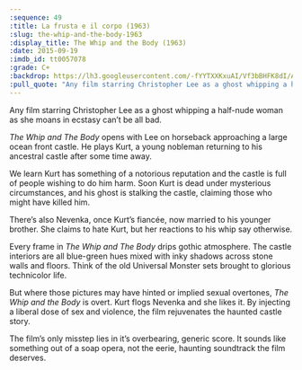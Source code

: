 ```yaml
---
:sequence: 49
:title: La frusta e il corpo (1963)
:slug: the-whip-and-the-body-1963
:display_title: The Whip and the Body (1963)
:date: 2015-09-19
:imdb_id: tt0057078
:grade: C+
:backdrop: https://lh3.googleusercontent.com/-fYYTXXKxuAI/Vf3bBHFK8dI/AAAAAAAAC_c/UVk2CFzTDb0/w1000-Ic42-rj/the-whip-and-the-body-1963.jpg
:pull_quote: "Any film starring Christopher Lee as a ghost whipping a half-nude woman as she moans in ecstasy can’t be all bad."
---
```


Any film starring Christopher Lee as a ghost whipping a half-nude woman as she moans in ecstasy can’t be all bad.

_The Whip and The Body_ opens with Lee on horseback approaching a large ocean front castle. He plays Kurt, a young nobleman returning to his ancestral castle after some time away. 

We learn Kurt has something of a notorious reputation and the castle is full of people wishing to do him harm. Soon Kurt is dead under mysterious circumstances, and his ghost is stalking the castle, claiming those who might have killed him. 

There’s also Nevenka, once Kurt’s fiancée, now married to his younger brother. She claims to hate Kurt, but her reactions to his whip say otherwise. 

Every frame in _The Whip and The Body_ drips gothic atmosphere. The castle interiors are all blue-green hues mixed with inky shadows across stone walls and floors. Think of the old Universal Monster sets brought to glorious technicolor life.

But where those pictures may have hinted or implied sexual overtones, _The Whip and the Body_ is overt. Kurt flogs Nevenka and she likes it. By injecting a liberal dose of sex and violence, the film rejuvenates the haunted castle story.

The film’s only misstep lies in it’s overbearing, generic score. It sounds like something out of a soap opera, not the eerie, haunting soundtrack the film deserves. 

